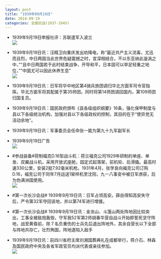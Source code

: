 ```yaml
---
layout: post
title: "1939年09月19日"
date: 2014-09-19
categories: 全面抗战(1937-1945)
---
```


<meta name="referrer" content="no-referrer" />

- 1939年9月19日申报社评：苏联遣军入波兰 <br/><img src="https://ww3.sinaimg.cn/large/aca367d8jw1eki3cbfsduj20oc0yh1ed.jpg" />

- 1939年9月19日讯：汪精卫向重庆发出劝降电，称“最近共产主义流毒，尤迅而且烈，中日两国当此世界危疑震撼之时，宜深相结合，不以东亚纳此漩涡之中，”“且中日两国若于此时结束战争，开导和平，日本固可以举足轻重之地位，”“中国尤可以因此休养生息” <br/><img src="https://ww2.sinaimg.cn/large/aca367d8jw1eki1lnpu7uj209q076q36.jpg" />

- 1939年9月19日讯：日军将华中地区第4骑兵旅团调归华北方面军司令官指挥。华北方面军将其配属于第35师团。同时将第14师团调回国内，第109师团归国复员。 

- 1939年9月19日讯：国民政府颁布《县各级组织纲要》16条，强化保甲制度与县以下各级统治机构，加强对县以下各级政权的控制，其目的在于“使异党无活动余地”。 

- 1939年9月19日讯：军事委员会任命张一能为第九十九军副军长 

- 1939年9月19日广告 <br/><img src="https://ww3.sinaimg.cn/large/aca367d8jw1ekhmkdhi6lj20370kdwfd.jpg" />

- #参战装备#荷制福克D.16型战斗机：荷兰福克公司1929年研制的单座、单发、双翼战斗机，采用开放式座舱，固定式起落架，前机轮、后滑撬。最高时速330公里，安装2挺7.92毫米机枪。1931年4月，张学良向福克公司订购D.16，褔克公司于同年7月运送1架样机至沈阳，九一八事变中被日军虏获，后为伪满洲国使用。 <br/><img src="https://ww1.sinaimg.cn/large/aca367d8jw1ekhjyu2p35j20dc0mp77q.jpg" />

- #第一次长沙会战# 1939年9月19日讯：日军占领高安。薛岳得知高安失守后，严令第32军夺回该地，并以第74军进行增援。 

- #第一次长沙会战# 1939年9月19日讯：金龙山、斗篷山两处阵地因比较突出，工事全被敌炮轰毁，守军我52军第2师胡春华营自战斗开始即誓死坚守阵地，战至黄昏前，除７名负重伤的士兵先后退出阵地外，其余自营长以下全部与阵地共存亡，壮烈殉国，阵地遂陷入敌手 

- 1939年9月19日讯：前四川省府主席刘湘国葬典礼在成都举行，蒋介石、林森及国民政府中央及各省军政官员均派代表或亲往参加。 <br/><img src="https://ww4.sinaimg.cn/large/aca367d8jw1ekhf1vvugpj20490chmy0.jpg" />

